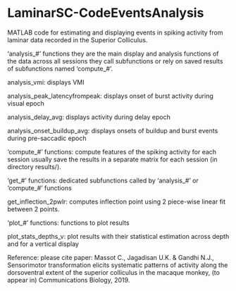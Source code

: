 # LaminarSC-CodeEventsAnalysis
MATLAB code for estimating and displaying events in spiking activity from laminar data recorded in the Superior Colliculus.


‘analysis_#’ functions
they are the main display and analysis functions of the data across all sessions
they call subfunctions or rely on saved results of subfunctions named ‘compute_#’.

analysis_vmi: displays VMI

analysis_peak_latencyfrompeak: displays onset of burst activity during visual epoch

analysis_delay_avg: displays activity during delay epoch

analysis_onset_buildup_avg: displays onsets of buildup and burst events during pre-saccadic epoch


‘compute_#’ functions: compute features of the spiking activity for each session
usually save the results in a separate matrix for each session (in directory results/).

‘get_#’ functions: dedicated subfunctions called by ‘analysis_#’ or ‘compute_#’ functions

get_inflection_2pwlr: computes inflection point using 2 piece-wise linear fit between 2 points.

‘plot_#’ functions: functions to plot results 

plot_stats_depths_v: plot results with their statistical estimation across depth and for a vertical display


Reference: please cite paper:  Massot C., Jagadisan U.K. & Gandhi N.J., Sensorimotor transformation elicits systematic patterns of activity along the dorsoventral extent of the superior colliculus in the macaque monkey, (to appear in) Communications Biology, 2019.


